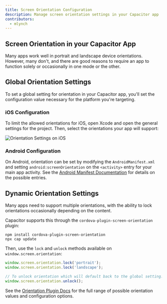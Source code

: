 ```yaml
---
title: Screen Orientation Configuration
description: Manage screen orientation settings in your Capacitor app
contributors:
  - mlynch
---
```


## Screen Orientation in your Capacitor App

Many apps work well in portrait and landscape device orientations. However, many don't, and there are good reasons to require an app to function solely or occasionally in one mode or the other.

## Global Orientation Settings

To set a global setting for orientation in your Capacitor app, you'll set the configuration value necessary for the platform you're targeting.

### iOS Configuration

To limit the allowed orientations for iOS, open Xcode and open the general settings for the project. Then, select the orientations your app will support:

![Orientation Settings on iOS](/assets/img/docs/guides/screen-orientation/ios.png)

### Android Configuration

On Android, orientation can be set by modifying the `AndroidManifest.xml` and setting `android:screenOrientation` on the `<activity>` entry for your main app activity. See the [Android Manifest Documentation](https://developer.android.com/guide/topics/manifest/activity-element#screen) for details on the possible entries.

## Dynamic Orientation Settings

Many apps need to support multiple orientations, with the ability to lock orientations occasionally depending on the content.

Capacitor supports this through the `cordova-plugin-screen-orientation` plugin:

```shell
npm install cordova-plugin-screen-orientation
npx cap update
```

Then, use the `lock` and `unlock` methods available on `window.screen.orientation`:

```typescript
window.screen.orientation.lock('portrait');
window.screen.orientation.lock('landscape');

// To unlock orientation which will default back to the global setting:
window.screen.orientation.unlock();
```

See the [Orientation Plugin Docs](https://cordova.apache.org/docs/en/latest/reference/cordova-plugin-screen-orientation/) for the full range of possible orientation values and configuration options.
